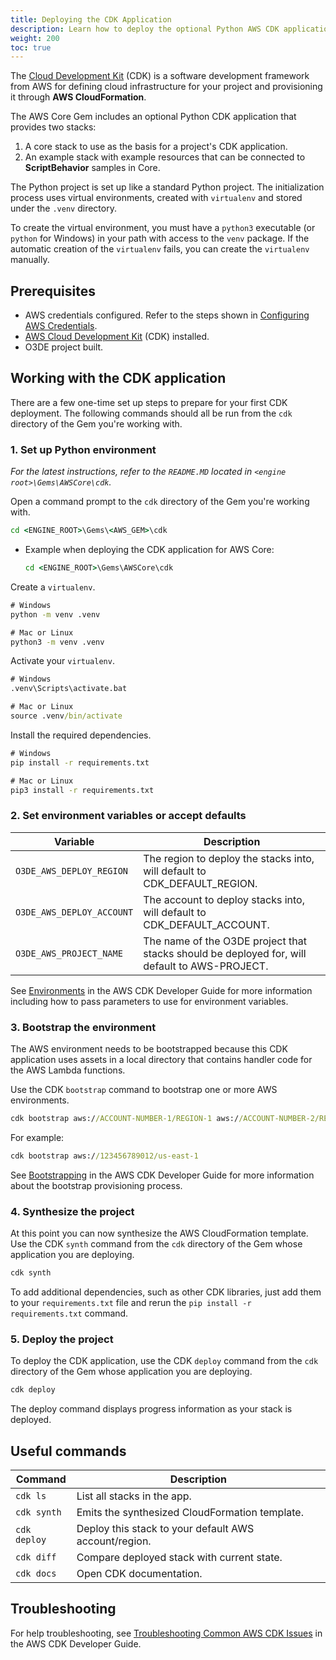 ```yaml
---
title: Deploying the CDK Application
description: Learn how to deploy the optional Python AWS CDK application in Open 3D Engine.
weight: 200
toc: true
---
```


The [Cloud Development Kit](https://docs.aws.amazon.com/cdk/latest/guide/home.html) (CDK) is a software development framework from AWS for defining cloud infrastructure for your project and provisioning it through **AWS CloudFormation**.

The AWS Core Gem includes an optional Python CDK application that provides two stacks:

1. A core stack to use as the basis for a project's CDK application.
1. An example stack with example resources that can be connected to **ScriptBehavior** samples in Core.

The Python project is set up like a standard Python project. The initialization process uses virtual environments, created with `virtualenv` and stored under the `.venv` directory.

To create the virtual environment, you must have a `python3` executable (or `python` for Windows) in your path with access to the `venv` package. If the automatic creation of the `virtualenv` fails, you can create the `virtualenv` manually.

## Prerequisites

* AWS credentials configured. Refer to the steps shown in [Configuring AWS Credentials](./configuring-credentials/).
* [AWS Cloud Development Kit](https://docs.aws.amazon.com/cdk/latest/guide/getting_started.html#getting_started_install) (CDK) installed.
* O3DE project built.

## Working with the CDK application

There are a few one-time set up steps to prepare for your first CDK deployment. The following commands should all be run from the `cdk` directory of the Gem you're working with.

### 1. Set up Python environment

_For the latest instructions, refer to the `README.MD` located in `<engine root>\Gems\AWSCore\cdk`._

Open a command prompt to the `cdk` directory of the Gem you're working with.

```cmd
cd <ENGINE_ROOT>\Gems\<AWS_GEM>\cdk
```

* Example when deploying the CDK application for AWS Core:

    ```cmd
    cd <ENGINE_ROOT>\Gems\AWSCore\cdk
    ```

Create a `virtualenv`.

```cmd
# Windows
python -m venv .venv

# Mac or Linux
python3 -m venv .venv
```

Activate your `virtualenv`.

```cmd
# Windows
.venv\Scripts\activate.bat

# Mac or Linux
source .venv/bin/activate
```

Install the required dependencies.

```cmd
# Windows
pip install -r requirements.txt

# Mac or Linux
pip3 install -r requirements.txt
```

### 2. Set environment variables or accept defaults

| Variable | Description |
| --- | --- |
| `O3DE_AWS_DEPLOY_REGION` | The region to deploy the stacks into, will default to CDK_DEFAULT_REGION. |
| `O3DE_AWS_DEPLOY_ACCOUNT` | The account to deploy stacks into, will default to CDK_DEFAULT_ACCOUNT. |
| `O3DE_AWS_PROJECT_NAME` | The name of the O3DE project that stacks should be deployed for, will default to AWS-PROJECT. |

See [Environments](https://docs.aws.amazon.com/cdk/latest/guide/environments.html) in the AWS CDK Developer Guide for more information including how to pass parameters to use for environment variables.

### 3. Bootstrap the environment

The AWS environment needs to be bootstrapped because this CDK application uses assets in a local directory that contains handler code for the AWS Lambda functions.

Use the CDK `bootstrap` command to bootstrap one or more AWS environments.

```cmd
cdk bootstrap aws://ACCOUNT-NUMBER-1/REGION-1 aws://ACCOUNT-NUMBER-2/REGION-2 ...
```

For example:

```cmd
cdk bootstrap aws://123456789012/us-east-1
```

See [Bootstrapping](https://docs.aws.amazon.com/cdk/latest/guide/bootstrapping.html) in the AWS CDK Developer Guide for more information about the bootstrap provisioning process.

### 4. Synthesize the project

At this point you can now synthesize the AWS CloudFormation template. Use the CDK `synth` command from the `cdk` directory of the Gem whose application you are deploying.

```cmd
cdk synth
```

To add additional dependencies, such as other CDK libraries, just add them to your `requirements.txt` file and rerun the `pip install -r requirements.txt` command.

### 5. Deploy the project

To deploy the CDK application, use the CDK `deploy` command from the `cdk` directory of the Gem whose application you are deploying.

```cmd
cdk deploy
```

The deploy command displays progress information as your stack is deployed.

## Useful commands

| Command | Description |
| --- | --- |
| `cdk ls` | List all stacks in the app.
| `cdk synth` | Emits the synthesized CloudFormation template. |
| `cdk deploy` | Deploy this stack to your default AWS account/region. |
| `cdk diff` | Compare deployed stack with current state. |
| `cdk docs` | Open CDK documentation. |

## Troubleshooting

For help troubleshooting, see [Troubleshooting Common AWS CDK Issues](https://docs.aws.amazon.com/cdk/latest/guide/troubleshooting.html) in the AWS CDK Developer Guide.
